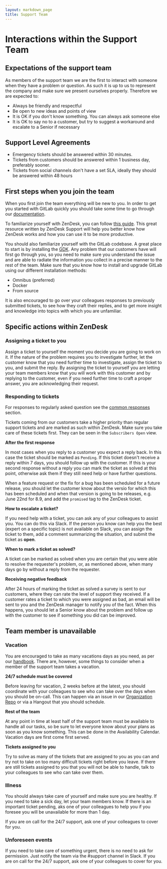 ```yaml
---
layout: markdown_page
title: Support Team
---
```


# Interactions within the Support Team

## Expectations of the support team

As members of the support team we are the first to interact with someone when they have a problem or question.
As such it is up to us to represent the company and make sure we present ourselves properly. Therefore we are
expected to:

- Always be friendly and respectful
- Be open to new ideas and points of view
- It is OK if you don't know something. You can always ask someone else
- It is OK to say no to a customer, but try to suggest a workaround and escalate to a Senior if necessary

## Support Level Agreements

- Emergency tickets should be answered within 30 minutes.
- Tickets from customers should be answered within 1 business day, preferably sooner.
- Tickets from social channels don't have a set SLA, ideally they should be answered within 48 hours

## First steps when you join the team

When you first join the team everything will be new to you. In order to get you started with GitLab quickly
you should take some time to go through our [documentation](http://doc.gitlab.com).

To familiarize yourself with ZenDesk, you can follow [this guide](https://support.zendesk.com/hc/en-us/articles/203921213).
This great resource written by ZenDesk Support will help you better know how ZenDesk works and how you can
use it to be more productive.

You should also familiarize yourself with the GitLab codebase. A great place to start is by installing the
[GDK](https://gitlab.com/gitlab-org/gitlab-development-kit). Any problem that our customers have will first
go through you, so you need to make sure you understand the issue and are able to radiate the information
you collect in a precise manner to the rest of the team. Make sure that you know how to install and upgrade
GitLab using our different installation methods:

- Omnibus (preferred)
- Docker
- From source

It is also encouraged to go over your colleagues responses to previously submitted tickets, to see how they
craft their replies, and to get more insight and knowledge into topics with which you are unfamiliar.

## Specific actions within ZenDesk

### Assigning a ticket to you

Assign a ticket to yourself the moment you decide you are going to work on it. If the nature of the problem
requires you to investigate further, let the customer know that you need further time to investigate, assign
the ticket to you, and submit the reply. By assigning the ticket to yourself you are letting your team members
know that you will work with this customer and by replying to the customer, even if you need further time to
craft a proper answer, you are acknowledging their request.

### Responding to tickets

For responses to regularly asked question see the [common responses](/handbook/support/common-responses.html)
section.

Tickets coming from our customers take a higher priority than regular support tickets and are marked as such
within ZenDesk. Make sure you take care of these tickets first. They can be seen in the `Subscribers Open`
view.

**After the first response**

In most cases when you reply to a customer you expect a reply back. In this case the ticket should be
marked as `Pending`. If this ticket doesn't receive a reply within 7 days, you should follow up with
the customer. If this is your second response without a reply you can mark the ticket as solved at this
point, otherwise ask them if they still need help or have further questions.

When a feature request or the fix for a bug has been scheduled for a future release, you should let the
customer know about the versio for which this has been scheduled and when that version is going to be
releases, e.g. June 22nd for 8.9, and add the `promised` tag to the ZenDesk ticket.

**How to escalate a ticket?**

If you need help with a ticket, you can ask any of your colleagues to assist you. You can do this via
Slack. If the person you know can help you the best (expert on a specific topic) is not available on
Slack, you can assign the ticket to them, add a comment summarizing the situation, and submit the
ticket as **open**.

**When to mark a ticket as solved?**

A ticket can be marked as solved when you are certain that you were able to resolve the requester's
problem, or, as mentioned above, when many days go by without a reply from the requester.

**Receiving negative feedback**

After 24 hours of marking the ticket as solved a survey is sent to our customers, where they can rate
the level of support they received. If a customer rates a ticket to which you were assigned as bad, an
email will be sent to you and the ZenDesk manager to notify you of the fact. When this happens, you should
let a Senior know about the problem and follow up with the customer to see if something you did can
be improved.

## Team member is unavailable

### Vacation

You are encouraged to take as many vacations days as you need, as per our [handbook](/handbook). There
are, however, some things to consider when a member of the support team takes a vacation.

**24/7 schedule must be covered**

Before leaving for vacation, 2 weeks before at the latest, you should coordinate with your colleagues
to see who can take over the days when you should be on-call. This can happen via an issue in our
[Organization Repo](https://dev.gitlab.org/gitlab/organization/issues?label_name=pagerduty) or via
a Hangout that you should schedule.

**Rest of the team**

At any point in time at least half of the support team must be available to handle all our tasks, so
be sure to let everyone know about your plans as soon as you know something. This can be done in the
Availability Calendar. Vacation days are first come first served.

**Tickets assigned to you**

Try to solve as many of the tickets that are assigned to you as you can and try not to take on too many
difficult tickets right before you leave. If there are still tickets assigned to you that you will not
be able to handle, talk to your colleagues to see who can take over them.

### Illness

You should always take care of yourself and make sure you are healthy. If you need to take a sick day, let
your team members know. If there is an important ticket pending, aks one of your colleagues to help you if
you foresee you will be unavailable for more than 1 day.

If you are on call for the 24/7 support, ask one of your colleagues to cover for you.

### Unforeseen events

If you need to take care of something urgent, there is no need to ask for permission. Just notify the team
via the #support channel in Slack. If you are on call for the 24/7 support, ask one of your colleagues to
cover for you.